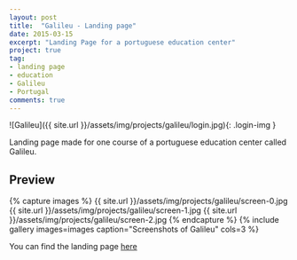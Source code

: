 ```yaml
---
layout: post
title:  "Galileu - Landing page"
date: 2015-03-15
excerpt: "Landing Page for a portuguese education center"
project: true
tag:
- landing page 
- education
- Galileu
- Portugal
comments: true
---
```


![Galileu]({{ site.url }}/assets/img/projects/galileu/login.jpg){: .login-img }      
     
 Landing page made for one course of a portuguese education center called Galileu.

## Preview

{% capture images %}
	{{ site.url }}/assets/img/projects/galileu/screen-0.jpg
	{{ site.url }}/assets/img/projects/galileu/screen-1.jpg
	{{ site.url }}/assets/img/projects/galileu/screen-2.jpg
{% endcapture %}
{% include gallery images=images caption="Screenshots of Galileu" cols=3 %}
       
You can find the landing page [here](http://cursos-redes-sistemas.galileu.pt/)
